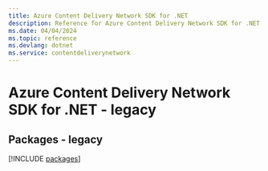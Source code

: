 ```yaml
---
title: Azure Content Delivery Network SDK for .NET
description: Reference for Azure Content Delivery Network SDK for .NET
ms.date: 04/04/2024
ms.topic: reference
ms.devlang: dotnet
ms.service: contentdeliverynetwork
---
```

# Azure Content Delivery Network SDK for .NET - legacy
## Packages - legacy
[!INCLUDE [packages](content-delivery-network-index.md)]